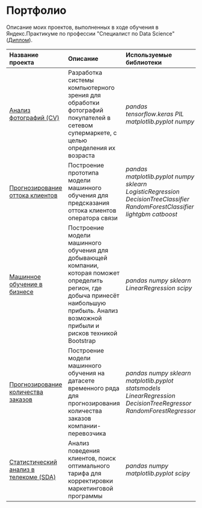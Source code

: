 # Портфолио

Описание моих проектов, выполненных в ходе обучения в Яндекс.Практикуме по профессии "Специалист по Data Science" ([Диплом](Diploma_TimurGitinov.pdf)).

| Название проекта | Описание | Используемые библиотеки |
| :-------------------- | :--------------------- |:---------------------------|
| [Анализ фотографий (CV)](foto_analysis) | Разработка системы компьютерного зрения для обработки фотографий покупателей в сетевом супермаркете, с целью определения их возраста | *pandas tensorflow.keras PIL matplotlib.pyplot numpy* |
| [Прогнозирование оттока клиентов](predicting_clients_exited) | Построение прототипа модели машинного обучения для предсказания оттока клиентов оператора связи | *pandas matplotlib.pyplot numpy sklearn LogisticRegression DecisionTreeClassifier RandomForestClassifier lightgbm catboost* |
| [Машинное обучение в бизнесе](ML_in_business) | Построение модели машинного обучения для добывающей компании, которая поможет определить регион, где добыча принесёт наибольшую прибыль. Анализ возможной прибыли и рисков техникой Bootstrap | *pandas numpy sklearn LinearRegression scipy* |
| [Прогнозирование количества заказов](time_series_predict) | Построение модели машинного обучения на датасете временного ряда для прогнозирования количества заказов компании-перевозчика  | *pandas numpy sklearn matplotlib.pyplot statsmodels LinearRegression DecisionTreeRegressor RandomForestRegressor* |
| [Статистический анализ в телекоме (SDA)](stats_telecom_SDA) | Анализ поведения клиентов, поиск оптимального тарифа для корректировки маркетинговой программы | *pandas numpy matplotlib.pyplot scipy* |